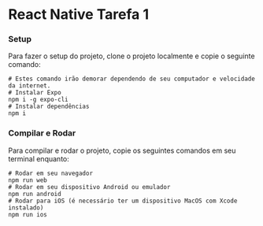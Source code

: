 # React Native Tarefa 1

### Setup
Para fazer o setup do projeto, clone o projeto localmente e copie o seguinte comando:

```console
# Estes comando irão demorar dependendo de seu computador e velocidade da internet.
# Instalar Expo
npm i -g expo-cli
# Instalar dependências
npm i
```

### Compilar e Rodar
Para compilar e rodar o projeto, copie os seguintes comandos em seu terminal enquanto:

```console
# Rodar em seu navegador
npm run web
# Rodar em seu dispositivo Android ou emulador
npm run android
# Rodar para iOS (é necessário ter um dispositivo MacOS com Xcode instalado)
npm run ios
```
